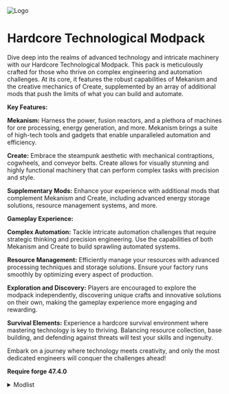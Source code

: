 ![Logo](https://cdn.modrinth.com/data/cached_images/a7adcffa3f5581b01eaafb38f5fc8ba96e522316_0.webp)

# **Hardcore Technological Modpack**
Dive deep into the realms of advanced technology and intricate machinery with our Hardcore Technological Modpack. This pack is meticulously crafted for those who thrive on complex engineering and automation challenges. At its core, it features the robust capabilities of Mekanism and the creative mechanics of Create, supplemented by an array of additional mods that push the limits of what you can build and automate.

**Key Features:**

**Mekanism:** Harness the power, fusion reactors, and a plethora of machines for ore processing, energy generation, and more. Mekanism brings a suite of high-tech tools and gadgets that enable unparalleled automation and efficiency.

**Create:** Embrace the steampunk aesthetic with mechanical contraptions, cogwheels, and conveyor belts. Create allows for visually stunning and highly functional machinery that can perform complex tasks with precision and style.

**Supplementary Mods:** Enhance your experience with additional mods that complement Mekanism and Create, including advanced energy storage solutions, resource management systems, and more.

**Gameplay Experience:**

**Complex Automation:** Tackle intricate automation challenges that require strategic thinking and precision engineering. Use the capabilities of both Mekanism and Create to build sprawling automated systems.

**Resource Management:** Efficiently manage your resources with advanced processing techniques and storage solutions. Ensure your factory runs smoothly by optimizing every aspect of production.

**Exploration and Discovery:** Players are encouraged to explore the modpack independently, discovering unique crafts and innovative solutions on their own, making the gameplay experience more engaging and rewarding.

**Survival Elements:** Experience a hardcore survival environment where mastering technology is key to thriving. Balancing resource collection, base building, and defending against threats will test your skills and ingenuity.

Embark on a journey where technology meets creativity, and only the most dedicated engineers will conquer the challenges ahead!

**Require forge 47.4.0**


<details>
<summary>Modlist</summary>

<ul>
	<li><a href="https://modrinth.com/mod/fM515JnW">AmbientSounds</a> [6.1.4] by CreativeMD</li>
	<li><a href="https://modrinth.com/mod/EsAfCjCV">AppleSkin</a> [2.5.1+mc1.20.1] by squeek</li>
	<li><a href="https://modrinth.com/mod/lhGA9TYQ">Architectury</a> [9.2.14] by shedaniel</li>
	<li><a href="https://modrinth.com/mod/lOOpEntO">AttributeFix</a> [21.0.4] by Darkhax</li>
	<li><a href="https://modrinth.com/mod/ZUDRV4lN">Better Fusion Reactor for Mekanism</a> [1.4.5] by igentuman</li>
	<li><a href="https://modrinth.com/mod/BdKIyOLe">Boat Item View</a> [0.0.5] by 50ap5ud5</li>
	<li><a href="https://modrinth.com/mod/LwcpSm6L">Camera Overhaul</a> [1.0.0] by Mirsario, Forge Port: CorgiTaco, ConfusingFool93 (AvacadoWizard120)</li>
	<li><a href="https://modrinth.com/mod/Wb5oqrBJ">Chat Heads</a> [0.13.13] by dzwdz, Fourmisain</li>
	<li><a href="https://modrinth.com/mod/84USeAvk">Clockwork: Create x Valkyrien Skies</a> [1.20.1-0.1.16-forge-b3b22e39fe]</li>
	<li><a href="https://modrinth.com/mod/WrpuIfhw">Corpse</a> [1.20.1-1.0.20] by Max Henkel</li>
	<li><a href="https://modrinth.com/mod/LNytGWDc">Create</a> [0.5.1.j] by simibubi</li>
	<li><a href="https://modrinth.com/mod/hSSqdyU1">Create : Encased</a> [1.20.1-1.6.2-fix3] by iglee42</li>
	<li><a href="https://modrinth.com/mod/GWp4jCJj">Create Big Cannons</a> [5.8.2] by rbasamoyai</li>
	<li><a href="https://modrinth.com/mod/kU1G12Nn">Create Crafts &amp; Additions</a> [1.20.1-1.2.5] by MRH0</li>
	<li><a href="https://modrinth.com/mod/WuKy9y7l">Create Curios Backtank</a> [1.0.1] by Donne431</li>
	<li><a href="https://modrinth.com/mod/ZM3tt6p1">Create Diesel Generators</a> [1.20.1-1.2i] by kamień-bot AKA George VI AKA Jesz</li>
	<li><a href="https://modrinth.com/mod/evMQRxqV">Create Dynamic Light</a> [1.0.2] by Leon</li>
	<li><a href="https://modrinth.com/mod/JWGBpFUP">Create Enchantment Industry</a> [1.2.9.d] by MarbleGateKeeper &amp; LimonBlaze</li>
	<li><a href="https://modrinth.com/mod/sH9tXU9f">Create Liquid Fuel</a> [2.1.1-1.20.1] by Forsteri</li>
	<li><a href="https://modrinth.com/mod/Vg5TIO6d">Create: Connected</a> [0.9.4-mc1.20.1] by Lysine</li>
	<li><a href="https://modrinth.com/mod/UT2M39wf">Create: Copycats+</a> [2.2.0+mc.1.20.1-forge] by Lysine, Bennyboy1695, Redcat_XVIII</li>
	<li><a href="https://modrinth.com/mod/x49wilh8">Create: Design n' Decor</a> [0.4.0b] by DrMangoTea, Milky, Luna, Pepa, Spydnel</li>
	<li><a href="https://modrinth.com/mod/r4Knci2k">Create: Interiors</a> [0.5.6] by sudolev</li>
	<li><a href="https://modrinth.com/mod/7iJ65LNI">Create: More Automation</a> [0.3.0] by Snakeypro</li>
	<li><a href="https://modrinth.com/mod/ZzjhlDgM">Create: Steam 'n' Rails</a> [1.6.7+forge-mc1.20.1] by The Railways Team</li>
	<li><a href="https://modrinth.com/mod/21JTaupZ">Create: Tank Defenses</a> [0.80] by ItsRuby05</li>
	<li><a href="https://modrinth.com/mod/zvaHXgQz">Create: Trimmed</a> [1.0.0] by TorNato</li>
	<li><a href="https://modrinth.com/mod/MIxwm5GN">CreateArmory</a> [0.5] by dcchill</li>
	<li><a href="https://modrinth.com/mod/OsZiaDHq">CreativeCore</a> [2.12.31] by CreativeMD</li>
	<li><a href="https://modrinth.com/mod/vvuO3ImH">Curios API</a> [5.12.1+1.20.1] by C4</li>
	<li><a href="https://modrinth.com/mod/PQ5n5B9e">CuriosBackSlot</a> [4.0.6-nc] by Emperor Kermit</li>
	<li><a href="https://modrinth.com/mod/TsEhjL6r">DamageVignette</a> [2.0.2] by Octol1ttle</li>
	<li><a href="https://modrinth.com/mod/k3lrwGqk">DarkModeEverywhere</a> [1.20.1-1.2.3] by Buuz135</li>
	<li><a href="https://modrinth.com/mod/83pFEQVb">Dynamic Asset Generator</a> [4.2.2] by Luke Bemish</li>
	<li><a href="https://modrinth.com/mod/LQ3K71Q1">Dynamic FPS</a> [3.9.0] by juliand665 &amp; LostLuma</li>
	<li><a href="https://modrinth.com/mod/sk9rgfiA">Embeddium</a> [0.3.31+mc1.20.1] by embeddedt</li>
	<li><a href="https://modrinth.com/mod/NNAgCjsB">EntityCulling</a> [1.7.3] by tr7zw</li>
	<li><a href="https://modrinth.com/mod/k2ZPuTBm">Essential Mod</a> [PujCkawH]</li>
	<li><a href="https://modrinth.com/mod/Wq5SjeWM">FancyMenu</a> [3.4.6] by Keksuccino</li>
	<li><a href="https://modrinth.com/mod/9mtu0sUO">Fast IP Ping</a> [1.0.5] by Fallen_Breath</li>
	<li><a href="https://modrinth.com/mod/uXXizFIs">Ferrite Core</a> [6.0.1] by malte0811</li>
	<li><a href="https://modrinth.com/mod/eTiYU57B">First Aid</a> [1.20.1-1.1] by ichttt</li>
	<li><a href="https://modrinth.com/mod/5CTSrY8X">GPUTape</a> [1.0.5] by mr_toad</li>
	<li><a href="https://modrinth.com/mod/8BmcQJ2H">GeckoLib 4</a> [4.7] by Gecko, Eliot, AzureDoom, DerToaster, Tslat, Witixin</li>
	<li><a href="https://modrinth.com/mod/s3dmwKy5">GlitchCore</a> [0.0.1.1] by Adubbz</li>
	<li><a href="https://modrinth.com/mod/gHoB7SHO">HT's TreeChop</a> [0.18.8] by hammertater</li>
	<li><a href="https://modrinth.com/mod/5ZwdcRci">ImmediatelyFast</a> [1.3.6+1.20.4] by RK_01</li>
	<li><a href="https://modrinth.com/mod/u6dRKJwZ">Just Enough Items</a> [15.20.0.106] by mezz</li>
	<li><a href="https://modrinth.com/mod/J81TRJWm">Konkrete</a> [1.8.0] by Keksuccino</li>
	<li><a href="https://modrinth.com/mod/ordsPcFz">Kotlin for Forge</a> [hmeyC41q]</li>
	<li><a href="https://modrinth.com/mod/Ce6I4WUE">Mekanism</a> [10.4.15] by Aidancbrady, Thommy101, Thiakil, pupnewfster, dizzyd</li>
	<li><a href="https://modrinth.com/mod/5kBJRF84">Mekanism x Create: Northstar</a> [1.20.1-1.2.0] by Wolfieboy09</li>
	<li><a href="https://modrinth.com/mod/a6F3uASn">Mekanism: Additions</a> [10.4.15] by Aidancbrady, Thommy101, Thiakil, pupnewfster, dizzyd</li>
	<li><a href="https://modrinth.com/mod/OFVYKsAk">Mekanism: Generators</a> [10.4.15] by Aidancbrady, Thommy101, Thiakil, pupnewfster, dizzyd</li>
	<li><a href="https://modrinth.com/mod/tqQpq1lt">Mekanism: Tools</a> [10.4.15] by Aidancbrady, Thommy101, Thiakil, pupnewfster, dizzyd</li>
	<li><a href="https://modrinth.com/mod/CVT4pFB2">Melody</a> [1.0.2] by Keksuccino</li>
	<li><a href="https://modrinth.com/mod/NRjRiSSD">Memory Leak Fix</a> [1.1.5] by FX - PR0CESS</li>
	<li><a href="https://modrinth.com/mod/2W2FL5UY">No Tree Punching</a> [7.1.0] by AlcatrazEscapee</li>
	<li><a href="https://modrinth.com/mod/KuNKN7d2">Noisium</a> [2.3.0+mc1.20-1.20.1] by Steveplays28</li>
	<li><a href="https://modrinth.com/mod/XuHYu7cF">Northstar</a> [${0.1cb-1.20.1}] by lightning2401</li>
	<li><a href="https://modrinth.com/mod/yM94ont6">Not Enough Crashes</a> [4.4.7+1.20.1] by Fudge</li>
	<li><a href="https://modrinth.com/mod/MPCX6s5C">NotEnoughAnimations</a> [1.9.2] by tr7zw</li>
	<li><a href="https://modrinth.com/mod/1bZhdhsH">Plasmo Voice</a> [2.1.3] by Apehum</li>
	<li><a href="https://modrinth.com/mod/gedNE4y2">Player Animator</a> [1.0.2-rc1+1.20] by KosmX</li>
	<li><a href="https://modrinth.com/mod/tagwiZkJ">Polymorph</a> [0.49.8+1.20.1] by Illusive Soulworks</li>
	<li><a href="https://modrinth.com/mod/8gkWtwQu">Regeneration</a> [42.1.1] by Nictogen, Suff99, HoldYourWaffle, 50ap5ud5</li>
	<li><a href="https://modrinth.com/mod/e0bNACJD">Serene Seasons</a> [9.1.0.1] by Adubbz, Forstride</li>
	<li><a href="https://modrinth.com/mod/PxQSWIcD">Sodium Dynamic Lights</a> [1.0.9] by toni, LambdAurora</li>
	<li><a href="https://modrinth.com/mod/Es5v4eyq">Sodium Options API</a> [1.0.10] by toni</li>
	<li><a href="https://modrinth.com/mod/Yg1VT27P">Sodium Options Mod Compat</a> [1.0.0] by Toni, DeeChael</li>
	<li><a href="https://modrinth.com/mod/qyVF9oeo">Sound Physics Remastered</a> [1.20.1-1.4.8] by Sonic Ether, vlad2305m, Max Henkel, Saint</li>
	<li><a href="https://modrinth.com/mod/iRfIGC1s">Starlight</a> [1.1.2+forge.1cda73c] by Spottedleaf</li>
	<li><a href="https://modrinth.com/mod/lWDHr9jE">Tectonic</a> [2.4.1] by Apollo</li>
	<li><a href="https://modrinth.com/mod/FXDpZRJG">Trackwork Mod</a> [1.1.1b] by Endalion</li>
	<li><a href="https://modrinth.com/mod/EO8aSHxh">VS Eureka Mod</a> [1.5.1-beta.3]</li>
	<li><a href="https://modrinth.com/mod/V5ujR2yw">Valkyrien Skies 2</a> [2.3.0-beta.5]</li>
	<li><a href="https://modrinth.com/mod/Ua7DFN59">YUNG's API</a> [1.20-Forge-4.0.6] by YUNGNICKYOUNG</li>
	<li><a href="https://modrinth.com/mod/XNlO7sBv">YUNG's Better Desert Temples</a> [1.20-Forge-3.0.3] by YUNGNICKYOUNG, Tera</li>
	<li><a href="https://modrinth.com/mod/o1C1Dkj5">YUNG's Better Dungeons</a> [1.20-Forge-4.0.4] by YUNGNICKYOUNG, Acarii</li>
	<li><a href="https://modrinth.com/mod/2BwBOmBQ">YUNG's Better End Island</a> [1.20-Forge-2.0.6] by YUNGNICKYOUNG, Acarii</li>
	<li><a href="https://modrinth.com/mod/z9Ve58Ih">YUNG's Better Jungle Temples</a> [1.20-Forge-2.0.5] by YUNGNICKYOUNG, Tera</li>
	<li><a href="https://modrinth.com/mod/HjmxVlSr">YUNG's Better Mineshafts</a> [1.20-Forge-4.0.4] by YUNGNICKYOUNG</li>
	<li><a href="https://modrinth.com/mod/Z2mXHnxP">YUNG's Better Nether Fortresses</a> [1.20-Forge-2.0.6] by YUNGNICKYOUNG, Acarii</li>
	<li><a href="https://modrinth.com/mod/3dT9sgt4">YUNG's Better Ocean Monuments</a> [1.20-Forge-3.0.4] by YUNGNICKYOUNG, Tera</li>
	<li><a href="https://modrinth.com/mod/kidLKymU">YUNG's Better Strongholds</a> [1.20-Forge-4.0.3] by YUNGNICKYOUNG, Acarii</li>
	<li><a href="https://modrinth.com/mod/t5FRdP87">YUNG's Better Witch Huts</a> [1.20-Forge-3.0.3] by YUNGNICKYOUNG, Acarii</li>
	<li><a href="https://modrinth.com/mod/Ht4BfYp6">YUNG's Bridges</a> [1.20-Forge-4.0.3] by YUNGNICKYOUNG</li>
	<li><a href="https://modrinth.com/mod/ZYgyPyfq">YUNG's Extras</a> [1.20-Forge-4.0.3] by YUNGNICKYOUNG, Acarii</li>
	<li><a href="https://modrinth.com/mod/pJGcKPh1">corpsecurioscompat</a> [2.2.1]</li>
	<li><a href="https://modrinth.com/mod/Kx9d4acU">pv-addon-lavaplayer-lib</a> [1.1.3] by Apehum</li>
	<li><a href="https://modrinth.com/mod/7dI2zrDy">pv-addon-sculk</a> [1.1.0] by Apehum</li>
	<li><a href="https://modrinth.com/mod/K1y8brkJ">pv-addon-soundphysics</a> [1.1.0] by Apehum</li>
	<li><a href="https://modrinth.com/mod/l6YH9Als">spark</a> [1.10.53] by Luck</li>
</ul>
</details>


